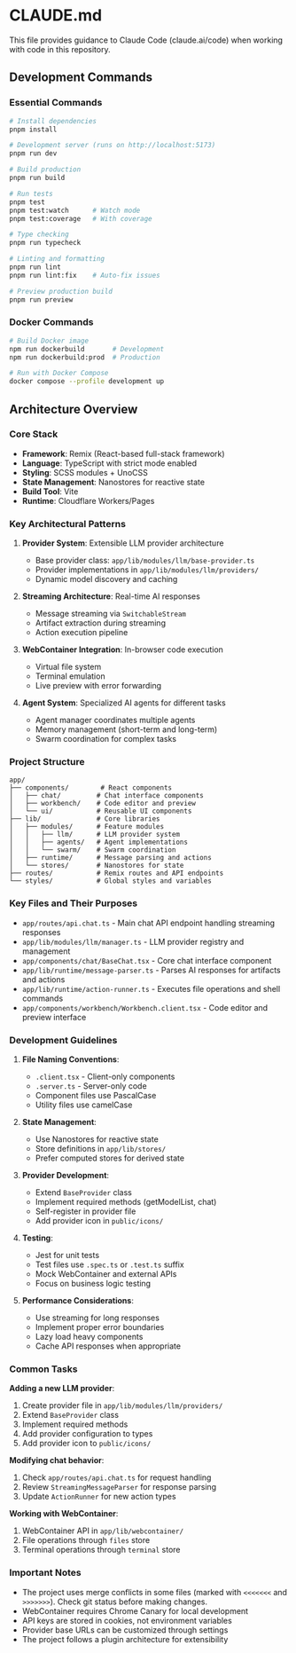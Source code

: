 # CLAUDE.md

This file provides guidance to Claude Code (claude.ai/code) when working with code in this repository.

## Development Commands

### Essential Commands

```bash
# Install dependencies
pnpm install

# Development server (runs on http://localhost:5173)
pnpm run dev

# Build production
pnpm run build

# Run tests
pnpm test
pnpm test:watch      # Watch mode
pnpm test:coverage   # With coverage

# Type checking
pnpm run typecheck

# Linting and formatting
pnpm run lint
pnpm run lint:fix    # Auto-fix issues

# Preview production build
pnpm run preview
```

### Docker Commands

```bash
# Build Docker image
npm run dockerbuild       # Development
npm run dockerbuild:prod  # Production

# Run with Docker Compose
docker compose --profile development up
```

## Architecture Overview

### Core Stack
- **Framework**: Remix (React-based full-stack framework)
- **Language**: TypeScript with strict mode enabled
- **Styling**: SCSS modules + UnoCSS
- **State Management**: Nanostores for reactive state
- **Build Tool**: Vite
- **Runtime**: Cloudflare Workers/Pages

### Key Architectural Patterns

1. **Provider System**: Extensible LLM provider architecture
   - Base provider class: `app/lib/modules/llm/base-provider.ts`
   - Provider implementations in `app/lib/modules/llm/providers/`
   - Dynamic model discovery and caching

2. **Streaming Architecture**: Real-time AI responses
   - Message streaming via `SwitchableStream`
   - Artifact extraction during streaming
   - Action execution pipeline

3. **WebContainer Integration**: In-browser code execution
   - Virtual file system
   - Terminal emulation
   - Live preview with error forwarding

4. **Agent System**: Specialized AI agents for different tasks
   - Agent manager coordinates multiple agents
   - Memory management (short-term and long-term)
   - Swarm coordination for complex tasks

### Project Structure

```
app/
├── components/        # React components
│   ├── chat/         # Chat interface components
│   ├── workbench/    # Code editor and preview
│   └── ui/           # Reusable UI components
├── lib/              # Core libraries
│   ├── modules/      # Feature modules
│   │   ├── llm/      # LLM provider system
│   │   ├── agents/   # Agent implementations
│   │   └── swarm/    # Swarm coordination
│   ├── runtime/      # Message parsing and actions
│   └── stores/       # Nanostores for state
├── routes/           # Remix routes and API endpoints
└── styles/           # Global styles and variables
```

### Key Files and Their Purposes

- `app/routes/api.chat.ts` - Main chat API endpoint handling streaming responses
- `app/lib/modules/llm/manager.ts` - LLM provider registry and management
- `app/components/chat/BaseChat.tsx` - Core chat interface component
- `app/lib/runtime/message-parser.ts` - Parses AI responses for artifacts and actions
- `app/lib/runtime/action-runner.ts` - Executes file operations and shell commands
- `app/components/workbench/Workbench.client.tsx` - Code editor and preview interface

### Development Guidelines

1. **File Naming Conventions**:
   - `.client.tsx` - Client-only components
   - `.server.ts` - Server-only code
   - Component files use PascalCase
   - Utility files use camelCase

2. **State Management**:
   - Use Nanostores for reactive state
   - Store definitions in `app/lib/stores/`
   - Prefer computed stores for derived state

3. **Provider Development**:
   - Extend `BaseProvider` class
   - Implement required methods (getModelList, chat)
   - Self-register in provider file
   - Add provider icon in `public/icons/`

4. **Testing**:
   - Jest for unit tests
   - Test files use `.spec.ts` or `.test.ts` suffix
   - Mock WebContainer and external APIs
   - Focus on business logic testing

5. **Performance Considerations**:
   - Use streaming for long responses
   - Implement proper error boundaries
   - Lazy load heavy components
   - Cache API responses when appropriate

### Common Tasks

**Adding a new LLM provider**:
1. Create provider file in `app/lib/modules/llm/providers/`
2. Extend `BaseProvider` class
3. Implement required methods
4. Add provider configuration to types
5. Add provider icon to `public/icons/`

**Modifying chat behavior**:
1. Check `app/routes/api.chat.ts` for request handling
2. Review `StreamingMessageParser` for response parsing
3. Update `ActionRunner` for new action types

**Working with WebContainer**:
1. WebContainer API in `app/lib/webcontainer/`
2. File operations through `files` store
3. Terminal operations through `terminal` store

### Important Notes

- The project uses merge conflicts in some files (marked with `<<<<<<<` and `>>>>>>>`). Check git status before making changes.
- WebContainer requires Chrome Canary for local development
- API keys are stored in cookies, not environment variables
- Provider base URLs can be customized through settings
- The project follows a plugin architecture for extensibility